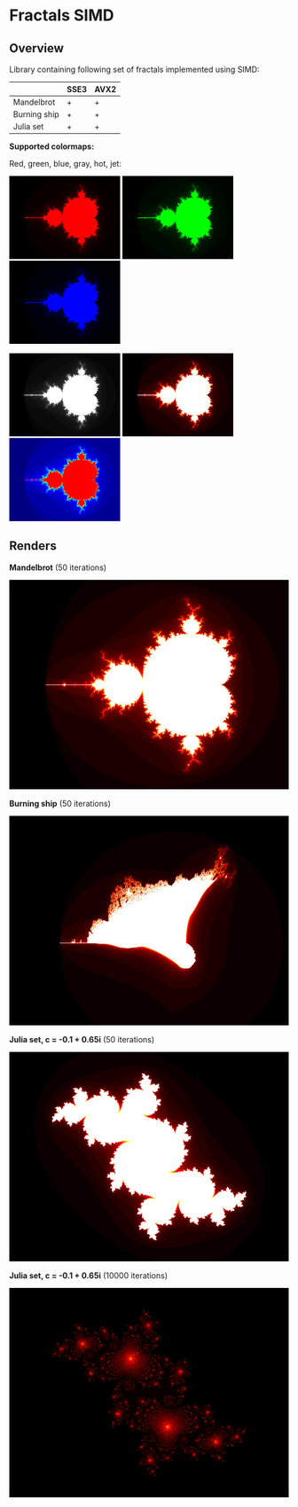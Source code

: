 # Fractals SIMD

## Overview

Library containing following set of fractals implemented using SIMD:

|              | SSE3 | AVX2 |
|--------------|------|------|
| Mandelbrot   | +    | +    |
| Burning ship | +    | +    |
| Julia set    | +    | +    |

**Supported colormaps:**

Red, green, blue, gray, hot, jet:

![](images/colormaps/red.png)
![](images/colormaps/green.png)
![](images/colormaps/blue.png)

![](images/colormaps/gray.png)
![](images/colormaps/hot.png)
![](images/colormaps/jet.png)

## Renders

**Mandelbrot** (50 iterations)

![](images/mandelbrot.png)

**Burning ship** (50 iterations)

![](images/burning-ship.png)

**Julia set, c = -0.1 + 0.65i** (50 iterations)

![](images/julia-set.png)

**Julia set, c = -0.1 + 0.65i** (10000 iterations)

![](images/julia-set-10000.png)

